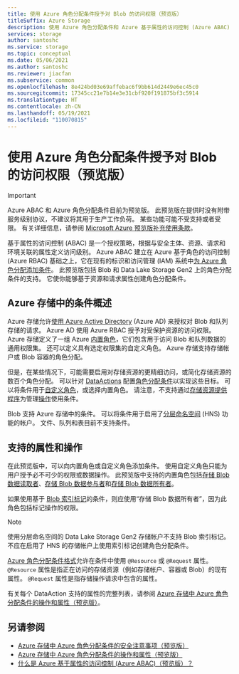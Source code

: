 ```yaml
---
title: 使用 Azure 角色分配条件授予对 Blob 的访问权限（预览版）
titleSuffix: Azure Storage
description: 使用 Azure 角色分配条件和 Azure 基于属性的访问控制 (Azure ABAC) 授权访问 Azure Blob。 使用存储属性定义角色分配条件。
services: storage
author: santoshc
ms.service: storage
ms.topic: conceptual
ms.date: 05/06/2021
ms.author: santoshc
ms.reviewer: jiacfan
ms.subservice: common
ms.openlocfilehash: 8e424bd03e69affebac6f9bb614d2449e6ec45c0
ms.sourcegitcommit: 17345cc21e7b14e3e31cbf920f191875bf3c5914
ms.translationtype: HT
ms.contentlocale: zh-CN
ms.lasthandoff: 05/19/2021
ms.locfileid: "110070815"
---
```

# <a name="authorize-access-to-blobs-using-azure-role-assignment-conditions-preview"></a>使用 Azure 角色分配条件授予对 Blob 的访问权限（预览版）

> [!IMPORTANT]
> Azure ABAC 和 Azure 角色分配条件目前为预览版。
> 此预览版在提供时没有附带服务级别协议，不建议将其用于生产工作负荷。 某些功能可能不受支持或者受限。
> 有关详细信息，请参阅 [Microsoft Azure 预览版补充使用条款](https://azure.microsoft.com/support/legal/preview-supplemental-terms/)。

基于属性的访问控制 (ABAC) 是一个授权策略，根据与安全主体、资源、请求和环境关联的属性定义访问级别。 Azure ABAC 建立在 Azure 基于角色的访问控制 (Azure RBAC) 基础之上，它在现有的标识和访问管理 (IAM) 系统中[为 Azure 角色分配添加条件](../../role-based-access-control/conditions-overview.md)。 此预览版包括 Blob 和 Data Lake Storage Gen2 上的角色分配条件的支持。 它使你能够基于资源和请求属性创建角色分配条件。

## <a name="overview-of-conditions-in-azure-storage"></a>Azure 存储中的条件概述

Azure 存储允许[使用 Azure Active Directory](storage-auth-aad.md) (Azure AD) 来授权对 Blob 和队列存储的请求。 Azure AD 使用 Azure RBAC 授予对受保护资源的访问权限。 Azure 存储定义了一组 Azure [内置角色](../../role-based-access-control/built-in-roles.md#storage)，它们包含用于访问 Blob 和队列数据的通用权限集。 还可以定义具有选定权限集的自定义角色。 Azure 存储支持存储帐户或 Blob 容器的角色分配。

但是，在某些情况下，可能需要启用对存储资源的更精细访问，或简化存储资源的数百个角色分配。 可以针对 [DataActions](../../role-based-access-control/role-definitions.md#dataactions) 配置[角色分配条件](../../role-based-access-control/conditions-overview.md)以实现这些目标。 可以将条件用于[自定义角色](../../role-based-access-control/custom-roles.md)，或选择内置角色。 请注意，不支持通过[存储资源提供程序](/rest/api/storagerp)为管理[操作](../../role-based-access-control/role-definitions.md#actions)使用条件。

Blob 支持 Azure 存储中的条件。 可以将条件用于启用了[分层命名空间](../blobs/data-lake-storage-namespace.md) (HNS) 功能的帐户。 文件、队列和表目前不支持条件。

## <a name="supported-attributes-and-operations"></a>支持的属性和操作

在此预览版中，可以向内置角色或自定义角色添加条件。 使用自定义角色只能为用户授予必不可少的权限或数据操作。 此预览版中支持的内置角色包括[存储 Blob 数据读取者](../../role-based-access-control/built-in-roles.md#storage-blob-data-reader)、[存储 Blob 数据参与者](../../role-based-access-control/built-in-roles.md#storage-blob-data-contributor)和[存储 Blob 数据所有者](../../role-based-access-control/built-in-roles.md#storage-blob-data-owner)。

如果使用基于 [Blob 索引标记](../blobs/storage-manage-find-blobs.md)的条件，则应使用“存储 Blob 数据所有者”，因为此角色包括标记操作的权限。

> [!NOTE]
> 使用分层命名空间的 Data Lake Storage Gen2 存储帐户不支持 Blob 索引标记。 不应在启用了 HNS 的存储帐户上使用索引标记创建角色分配条件。

[Azure 角色分配条件格式](../../role-based-access-control/conditions-format.md)允许在条件中使用 `@Resource` 或 `@Request` 属性。 `@Resource` 属性是指正在访问的存储资源（例如存储帐户、容器或 Blob）的现有属性。 `@Request` 属性是指存储操作请求中包含的属性。

有关每个 DataAction 支持的属性的完整列表，请参阅 [Azure 存储中 Azure 角色分配条件的操作和属性（预览版）](storage-auth-abac-attributes.md)。

## <a name="see-also"></a>另请参阅

- [Azure 存储中 Azure 角色分配条件的安全注意事项（预览版）](storage-auth-abac-security.md)
- [Azure 存储中 Azure 角色分配条件的操作和属性（预览版）](storage-auth-abac-attributes.md)
- [什么是 Azure 基于属性的访问控制 (Azure ABAC)（预览版）？](../../role-based-access-control/conditions-overview.md)